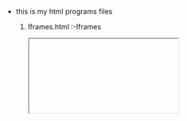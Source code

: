 * this is my html programs files
  1. Iframes.html :-Iframes
       <iframe>: Embeds an external webpage (e.g., Wikipedia). Attributes like width, height, and title are used for layout and accessibility.
  2. basic-structure.html :-
        <meta charset="UTF-8">: Specifies the character encoding as UTF-8, which supports most characters and symbols.
        <meta name="viewport" content="width=device-width, initial-scale=1.0">: Ensures the page scales properly on different devices for responsive design.
        <title>: Sets the title of the webpage, which appears on the browser tab.
        <link rel="icon">: Adds a favicon (small icon) to the browser tab.
        <style>: Contains CSS rules for styling, like setting the font family and a .highlight class.

  3. bts3.png :- this i s a one image file.
  4. color.html :-Colors: Inline styling (color: blue;) is applied to change text color.
  5. div.html :-Layout Elements
              <div>: Used as a container with an id (unique identifier) and class (reusable styles).
              Class Styling: Demonstrated with the .highlight class that sets a yellow background.
  6. form.html :-Forms
                <form>: A section to collect user input.
                Attributes like action (submission URL) and method (POST for secure data).
                Input Fields:
                type="text" for names.
                type="email" ensures a valid email format.
                type="password" hides characters.
                type="color" for color selection.
                placeholder provides hints inside input boxes.
  7. formating.html :-Formatting Tags: Shows bold (<b>), italic (<i>), and underlined (<u>) text.
  8. heading.html  :- Headings (<h1> to <h3>): Create titles and subtitles in decreasing order of importance.
  9. image.html :-Images (<img>):
                  src: Source of the image.
                  alt: Descriptive text for accessibility and fallback.
                  width and height: Dimensions of the image.
  10. link.html :-Links (<a>):
                  href: The URL for navigation.
                  target="_blank": Opens the link in a new tab.
                  title: Tooltip shown on hover.
  11. list.html :-Lists
                  Ordered List (<ol>): Displays numbered items.
                  Unordered List (<ul>): Displays bullet points.
  12. paragraph.html :-Paragraphs (<p>): Used to write text. Demonstrates inline styles (e.g., color: red;) for changing appearance.
  13. quotations.html :-Blockquotes (<blockquote>): Adds quoted text with optional citation.
  14. table.html :-ables
                  Table Structure:
                  <table>: The main container.
                  <thead>: Header row with <th> (table headers).
                  <tbody>: Body rows with <tr> (table rows) and <td> (table data).
